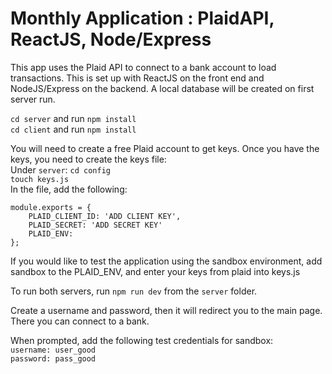 # Monthly Application : PlaidAPI, ReactJS, Node/Express

This app uses the Plaid API to connect to a bank account to load transactions.  This is set up with ReactJS on the front end and NodeJS/Express on the backend. A local database will be created on first server run.<br/>


```cd server``` and run ```npm install``` <br/>
```cd client``` and run ```npm install``` <br/>

You will need to create a free Plaid account to get keys.  Once you have the keys, you need to create the keys file: <br/>
Under ```server```: ```cd config```<br/>
```touch keys.js```<br/>
In the file, add the following:
```
module.exports = {
    PLAID_CLIENT_ID: 'ADD CLIENT KEY',
    PLAID_SECRET: 'ADD SECRET KEY'
    PLAID_ENV:
};
```

If you would like to test the application using the sandbox environment, add sandbox to the PLAID_ENV, and enter your keys from plaid into keys.js

To run both servers, run ```npm run dev``` from the ```server``` folder. 

Create a username and password, then it will redirect you to the main page. There you can connect to a bank.

When prompted, add the following test credentials for sandbox: <br/>
```username: user_good``` <br/>
```password: pass_good```
